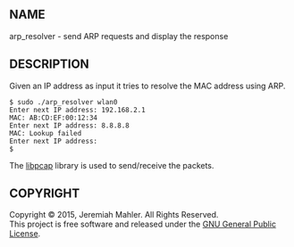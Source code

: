 
NAME
----

arp_resolver - send ARP requests and display the response

DESCRIPTION
-----------

Given an IP address as input it tries to resolve the MAC address using ARP.

    $ sudo ./arp_resolver wlan0
    Enter next IP address: 192.168.2.1
    MAC: AB:CD:EF:00:12:34
    Enter next IP address: 8.8.8.8
    MAC: Lookup failed
    Enter next IP address:
    $


The [libpcap][libpcap] library is used to send/receive the packets.

 [libpcap]: http://www.tcpdump.org

COPYRIGHT
---------

Copyright &copy; 2015, Jeremiah Mahler.  All Rights Reserved.<br>
This project is free software and released under
the [GNU General Public License][gpl].

 [gpl]: http://www.gnu.org/licenses/gpl.html


